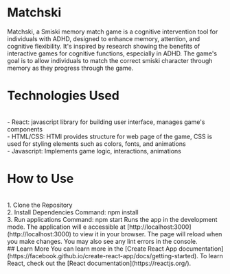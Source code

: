 # Matchski
Matchski, a Smiski memory match game is a cognitive intervention tool for individuals with ADHD, designed to enhance memory, attention, and cognitive flexibility. It's inspired by research showing the benefits of interactive games for cognitive functions, especially in ADHD. The game's goal is to allow individuals to match the correct smiski character through memory as they progress through the game.

# Technologies Used 
<br/>
- React: javascript library for building user interface, manages game's components
  <br>
- HTML/CSS: HTMl provides structure for web page of the game, CSS is used for styling elements such as colors, fonts, and animations
  <br>
- Javascript: Implements game logic, interactions, animations
   <br>

# How to Use
<br/>
1. Clone the Repository
   <br>
2. Install Dependencies
   Command: npm install 
   <br>
3. Run applications
   Command: npm start 
   Runs the app in the development mode.
   The application will e accessible at [http://localhost:3000](http://localhost:3000) to view it in your browser.
   The page will reload when you make changes. You may also see any lint errors in the console.
   <br>
  ## Learn More
  You can learn more in the [Create React App documentation](https://facebook.github.io/create-react-app/docs/getting-started).
  To learn React, check out the [React documentation](https://reactjs.org/).
